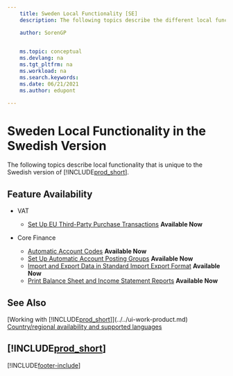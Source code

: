 ```yaml
---
    title: Sweden Local Functionality [SE]
    description: The following topics describe the different local functionality in the Swedish version of Business Central.

    author: SorenGP

    
    ms.topic: conceptual
    ms.devlang: na
    ms.tgt_pltfrm: na
    ms.workload: na
    ms.search.keywords:
    ms.date: 06/21/2021
    ms.author: edupont

---
```

# Sweden Local Functionality in the Swedish Version

The following topics describe local functionality that is unique to the Swedish version of [!INCLUDE[prod_short](../../includes/prod_short.md)].  

## Feature Availability  

* VAT
    * [Set Up EU Third-Party Purchase Transactions](how-to-set-up-eu-third-party-purchase-transactions.md) **Available Now**

* Core Finance
    * [Automatic Account Codes](automatic-account-codes.md) **Available Now**
    * [Set Up Automatic Account Posting Groups](how-to-set-up-automatic-account-posting-groups.md)  **Available Now**
    * [Import and Export Data in Standard Import Export Format](how-to-import-and-export-data-in-standard-import-export-format.md) **Available Now**  
    * [Print Balance Sheet and Income Statement Reports](how-to-print-balance-sheet-and-income-statement-reports.md) **Available Now**  

## See Also

[Working with [!INCLUDE[prod_short](../../includes/prod_short.md)]](../../ui-work-product.md)  
[Country/regional availability and supported languages](/dynamics365/business-central/dev-itpro/compliance/apptest-countries-and-translations)  

## [!INCLUDE[prod_short](../../includes/free_trial_md.md)]  


[!INCLUDE[footer-include](../../includes/footer-banner.md)]